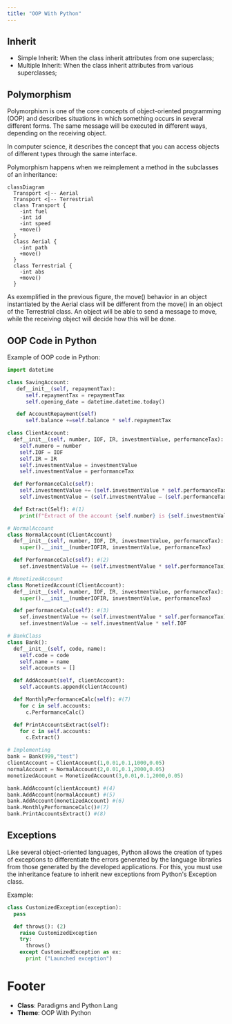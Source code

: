 ```yaml
---
title: "OOP With Python"
---
```


## Inherit

- Simple Inherit: When the class inherit attributes from one superclass;
- Multiple Inherit: When the class inherit attributes from various superclasses;

## Polymorphism

Polymorphism is one of the core concepts of object-oriented programming (OOP) and describes situations in which something occurs in several different forms. The same message will be executed in different ways, depending on the receiving object.

In computer science, it describes the concept that you can access objects of different types through the same interface.

Polymorphism happens when we reimplement a method in the subclasses of an inheritance:

```mermaid
classDiagram
  Transport <|-- Aerial
  Transport <|-- Terrestrial
  class Transport {
    -int fuel
    -int id
    -int speed
    +move()
  }
  class Aerial {
    -int path
    +move()
  }
  class Terrestrial {
    -int abs
    +move()
  }
```

As exemplified in the previous figure, the move() behavior in an object instantiated by the Aerial class will be different from the move() in an object of the Terrestrial class. An object will be able to send a message to move, while the receiving object will decide how this will be done.

## OOP Code in Python

Example of OOP code in Python:

```python
import datetime

class SavingAccount:
   def__init__(self, repaymentTax):
      self.repaymentTax = repaymentTax
      self.opening_date = datetime.datetime.today()

   def AccountRepayment(self)
      self.balance +=self.balance * self.repaymentTax

class ClientAccount:
  def__init__(self, number, IOF, IR, investmentValue, performanceTax):
    self.numero = number
    self.IOF = IOF
    self.IR = IR
    self.investmentValue = investmentValue
    self.investmentValue = performanceTax

  def PerformanceCalc(self):
    self.investmentValue += (self.investmentValue * self.performanceTax)
    self.investmentValue = (self.investmentValue – (self.performanceTax * self.IOF* self.IR)

  def Extract(Self): #(1)
    print(f"Extract of the account {self.number} is {self.investmentValue:10.2f}")

# NormalAccount
class NormalAccount(ClientAccount)
  def__init__(self, number, IOF, IR, investmentValue, performanceTax):
    super().__init__(numberIOFIR, investmentValue, performanceTax)

  def PerformanceCalc(self): #(2)
    sef.investmentValue += (self.investmentValue * self.performanceTax)

# MonetizedAccount
class MonetizedAccount(ClientAccount):
  def__init__(self, number, IOF, IR, investmentValue, performanceTax):
    super().__init__(numberIOFIR, investmentValue, performanceTax)

  def performanceCalc(self): #(3)
    sef.investmentValue += (self.investmentValue * self.performanceTax)
    sef.investmentValue -= self.investmentValue * self.IOF

# BankClass
class Bank():
  def__init__(self, code, name):
    self.code = code
    self.name = name
    self.accounts = []

  def AddAccount(self, clientAccount):
    self.accounts.append(clientAccount)

  def MonthlyPerformanceCalc(self): #(7)
    for c in self.accounts:
      c.PerformanceCalc()

  def PrintAccountsExtract(self):
    for c in self.accounts:
      c.Extract()

# Implementing
bank = Bank(999,"test")
clientAccount = ClientAccount(1,0.01,0.1,1000,0.05)
normalAccount = NormalAccount(2,0.01,0.1,2000,0.05)
monetizedAccount = MonetizedAccount(3,0.01,0.1,2000,0.05)

bank.AddAccount(clientAccount) #(4)
bank.AddAccount(normalAccount) #(5)
bank.AddAccount(monetizedAccount) #(6)
bank.MonthlyPerformanceCalc()#(7)
bank.PrintAccountsExtract() #(8)
```

## Exceptions

Like several object-oriented languages, Python allows the creation of types of exceptions to differentiate the errors generated by the language libraries from those generated by the developed applications. For this, you must use the inheritance feature to inherit new exceptions from Python's Exception class.

Example:

```python
class CustomizedException(exception):
  pass

  def throws(): (2)
    raise CustomizedException
    try:
      throws()
    except CustomizedException as ex:
      print ("Launched exception")
```

# Footer

- **Class**: Paradigms and Python Lang
- **Theme**: OOP With Python